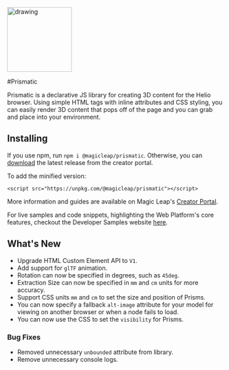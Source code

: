 
<img src="https://magicleaphelio.com/images/Prismatic_Wordmark_RGB.svg" alt="drawing" width="150"/>

#Prismatic

Prismatic is a declarative JS library for creating 3D content for the Helio browser.
Using simple HTML tags with inline attributes and CSS styling, you can easily render 3D content that pops off of the page and you can grab and place into your environment.

## Installing

If you use npm, run `npm i @magicleap/prismatic`. Otherwise, you can [download](https://creator.magicleap.com/downloads/prismatic) the latest release from the creator portal.

To add the minified version:

```
<script src="https://unpkg.com/@magicleap/prismatic"></script>
```

More information and guides are available on Magic Leap's [Creator Portal](https://creator.magicleap.com/learn/guides/helio).

For live samples and code snippets, highlighting the Web Platform's core features, checkout the Developer Samples website [here](https://magicleaphelio.com/devsamples).


## What's New

* Upgrade HTML Custom Element API to `V1`.
* Add support for `glTF` animation.
* Rotation can now be specified in degrees, such as `45deg`.
* Extraction Size can now be specified in `mm` and `cm` units for more accuracy.
* Support CSS units `mm` and `cm` to set the size and position of Prisms.
* You can now specify a fallback `alt-image` attribute for your model for viewing on another browser or when a node fails to load.  
* You can now use the CSS to set the `visibility` for Prisms.

### Bug Fixes
* Removed unnecessary `unbounded` attribute from library.
* Remove unnecessary console logs.
